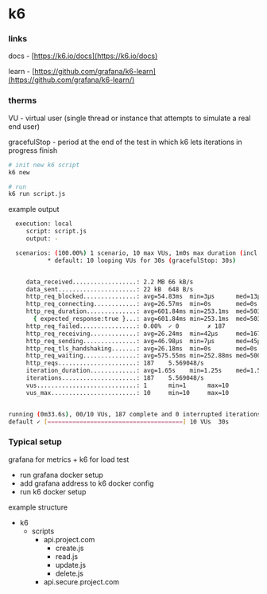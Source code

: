 # k6

### links

docs - [https://k6.io/docs](https://k6.io/docs)

learn - [https://github.com/grafana/k6-learn](https://github.com/grafana/k6-learn/)

### therms

VU - virtual user (single thread or instance that attempts to simulate a real end user)

gracefulStop - period at the end of the test in which k6 lets iterations in progress finish

```bash
# init new k6 script
k6 new

# run
k6 run script.js
```

example output

```bash
  execution: local
     script: script.js
     output: -

  scenarios: (100.00%) 1 scenario, 10 max VUs, 1m0s max duration (incl. graceful stop):
           * default: 10 looping VUs for 30s (gracefulStop: 30s)


     data_received..................: 2.2 MB 66 kB/s
     data_sent......................: 22 kB  648 B/s
     http_req_blocked...............: avg=54.83ms  min=3µs      med=13µs     max=1.14s    p(90)=22µs     p(95)=503.04ms
     http_req_connecting............: avg=26.57ms  min=0s       med=0s       max=539.59ms p(90)=0s       p(95)=222.97ms
     http_req_duration..............: avg=601.84ms min=253.1ms  med=503.37ms max=4.11s    p(90)=871.48ms p(95)=1.01s   
       { expected_response:true }...: avg=601.84ms min=253.1ms  med=503.37ms max=4.11s    p(90)=871.48ms p(95)=1.01s   
     http_req_failed................: 0.00%  ✓ 0        ✗ 187 
     http_req_receiving.............: avg=26.24ms  min=42µs     med=167µs    max=1.24s    p(90)=438µs    p(95)=7.34ms  
     http_req_sending...............: avg=46.98µs  min=7µs      med=45µs     max=195µs    p(90)=70.4µs   p(95)=81.69µs 
     http_req_tls_handshaking.......: avg=26.18ms  min=0s       med=0s       max=567.51ms p(90)=0s       p(95)=253.11ms
     http_req_waiting...............: avg=575.55ms min=252.88ms med=500.32ms max=3.8s     p(90)=537.99ms p(95)=992.19ms
     http_reqs......................: 187    5.569048/s
     iteration_duration.............: avg=1.65s    min=1.25s    med=1.5s     max=5.11s    p(90)=2.01s    p(95)=2.6s    
     iterations.....................: 187    5.569048/s
     vus............................: 1      min=1      max=10
     vus_max........................: 10     min=10     max=10


running (0m33.6s), 00/10 VUs, 187 complete and 0 interrupted iterations
default ✓ [======================================] 10 VUs  30s
```

### Typical setup

grafana for metrics + k6 for load test

* run grafana docker setup
* add grafana address to k6 docker config&#x20;
* run k6 docker setup

example structure

* k6
  * scripts
    * api.project.com
      * create.js
      * read.js
      * update.js
      * delete.js
    * api.secure.project.com
